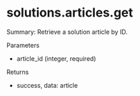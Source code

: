 # solutions.articles.get

Summary: Retrieve a solution article by ID.

Parameters
- article_id (integer, required)

Returns
- success, data: article
